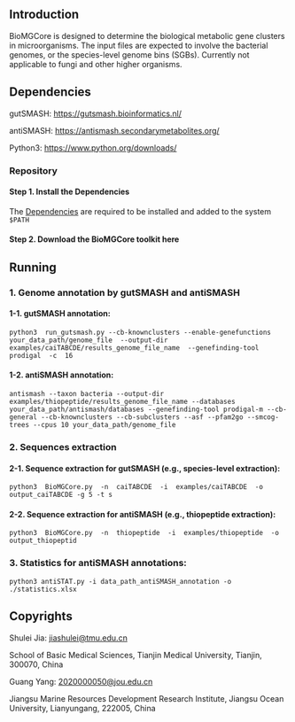 ## Introduction
BioMGCore is designed to determine the biological metabolic gene clusters in microorganisms. The input files are expected to involve the bacterial genomes, or the species-level genome bins (SGBs). Currently not applicable to fungi and other higher organisms.

## Dependencies
gutSMASH: https://gutsmash.bioinformatics.nl/

antiSMASH: https://antismash.secondarymetabolites.org/

Python3: https://www.python.org/downloads/

### Repository
#### Step 1. Install the Dependencies
The [Dependencies](#Dependencies) are required to be installed and added to the system `$PATH`
#### Step 2. Download the BioMGCore toolkit here

## Running
### 1. Genome annotation by gutSMASH and antiSMASH
#### 1-1. gutSMASH annotation:
```
python3  run_gutsmash.py --cb-knownclusters --enable-genefunctions  your_data_path/genome_file  --output-dir  examples/caiTABCDE/results_genome_file_name  --genefinding-tool  prodigal  -c  16
```
#### 1-2. antiSMASH annotation:
```
antismash --taxon bacteria --output-dir examples/thiopeptide/results_genome_file_name --databases your_data_path/antismash/databases --genefinding-tool prodigal-m --cb-general --cb-knownclusters --cb-subclusters --asf --pfam2go --smcog-trees --cpus 10 your_data_path/genome_file
```

### 2. Sequences extraction
#### 2-1. Sequence extraction for gutSMASH (e.g., species-level extraction):
```
python3  BioMGCore.py  -n  caiTABCDE  -i  examples/caiTABCDE  -o output_caiTABCDE -g 5 -t s
```
#### 2-2. Sequence extraction for antiSMASH (e.g., thiopeptide extraction):
```
python3  BioMGCore.py  -n  thiopeptide  -i  examples/thiopeptide  -o  output_thiopeptid
```

### 3. Statistics for antiSMASH annotations:
```
python3 antiSTAT.py -i data_path_antiSMASH_annotation -o ./statistics.xlsx
```


## Copyrights
Shulei Jia: jiashulei@tmu.edu.cn

School of Basic Medical Sciences, Tianjin Medical University, Tianjin, 300070, China

Guang Yang: 2020000050@jou.edu.cn

Jiangsu Marine Resources Development Research Institute, Jiangsu Ocean University, Lianyungang, 222005, China
